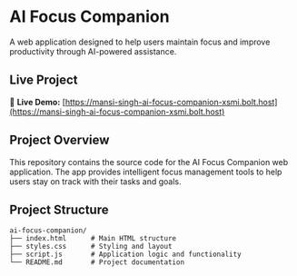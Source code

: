 # AI Focus Companion
A web application designed to help users maintain focus and improve productivity through AI-powered assistance.
## Live Project
🔗 **Live Demo:** [https://mansi-singh-ai-focus-companion-xsmi.bolt.host](https://mansi-singh-ai-focus-companion-xsmi.bolt.host)
## Project Overview
This repository contains the source code for the AI Focus Companion web application. The app provides intelligent focus management tools to help users stay on track with their tasks and goals.
## Project Structure
```
ai-focus-companion/
├── index.html      # Main HTML structure
├── styles.css      # Styling and layout
├── script.js       # Application logic and functionality
└── README.md       # Project documentation
```
